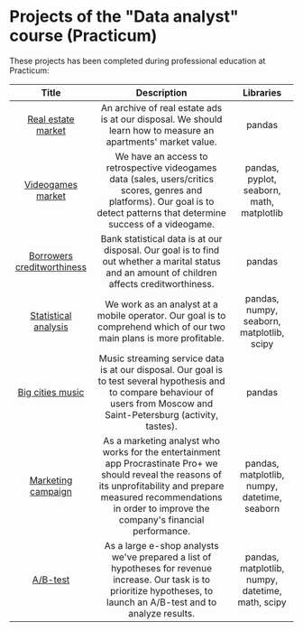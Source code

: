 # Projects of the "Data analyst" course (Practicum)

These projects has been completed during professional education at Practicum:


| Title       | Description  | Libraries            |
| :-------------------:|:-------------------: |:---------------------------:|
| [Real estate market](https://github.com/Croissant24-7/My-projects/blob/main/Project_1/real_estate_market_final.ipynb/ "Project № 1") |An archive of real estate ads is at our disposal. We should learn how to measure an apartments' market value. | pandas
| [Videogames market](https://github.com/Croissant24-7/My-projects/blob/main/Project_2/videogames_market_project.ipynb/ "Project № 2") |We have an access to retrospective videogames data (sales, users/critics scores, genres and platforms). Our goal is to detect patterns that determine success of a videogame.                 | pandas, pyplot, seaborn, math, matplotlib
| [Borrowers creditworthiness](https://github.com/Croissant24-7/My-projects/blob/main/Project%203/borrowers_quality_edited.ipynb/ "Project № 3") |Bank statistical data is at our disposal. Our goal is to find out whether a marital status and an amount of children affects creditworthiness.                  | pandas
| [Statistical analysis](https://github.com/Croissant24-7/My-projects/blob/main/Project_4/statistical_analysis_edited.ipynb/ "Project № 4") |We work as an analyst at a mobile operator. Our goal is to comprehend which of our two main plans is more profitable.| pandas, numpy, seaborn, matplotlib, scipy
| [Big cities music](https://github.com/Croissant24-7/My-projects/blob/main/Project_5/big_cities_music_edited.ipynb/ "Project № 5") |Music streaming service data is at our disposal. Our goal is to test several hypothesis and to compare behaviour of users from Moscow and Saint-Petersburg (activity, tastes).| pandas
| [Marketing campaign](https://github.com/Croissant24-7/My-projects/blob/main/Project_6/marketing_campaign_edited.ipynb/ "Project № 6") |As a marketing analyst who works for the entertainment app Procrastinate Pro+ we should reveal the reasons of its unprofitability and prepare measured recommendations in order to improve the company's financial performance.| pandas, matplotlib, numpy, datetime, seaborn
| [A/B-test](https://github.com/Croissant24-7/My-projects/blob/main/Project_7/AB_test_edited.ipynb/ "Project № 7") |As a large e-shop analysts we've prepared a list of hypotheses for revenue increase. Our task is to prioritize hypotheses, to launch an A/B-test and to analyze results.| pandas, matplotlib, numpy, datetime, math, scipy
